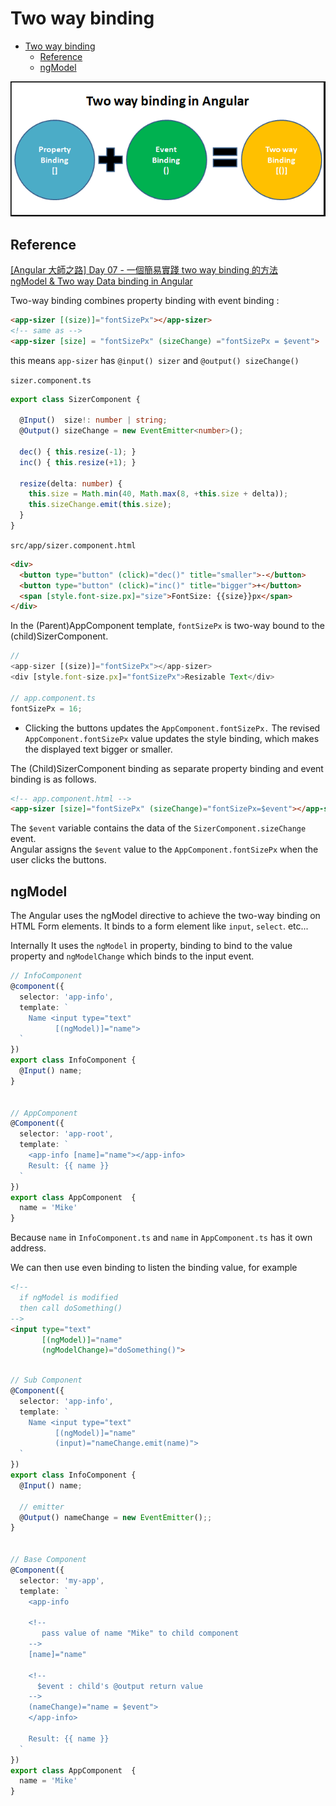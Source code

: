 # Two way binding




- [Two way binding](#two-way-binding)
  - [Reference](#reference)
  - [ngModel](#ngmodel)


![圖 1](../images/a57fb78afebc6cb3b9b610f403fa5ec7e1c2e975023cb0c8408dde227522d83c.png)  


## Reference 
[[Angular 大師之路] Day 07 - 一個簡易實踐 two way binding 的方法](https://ithelp.ithome.com.tw/articles/10204241)   
[ngModel & Two way Data binding in Angular](https://www.tektutorialshub.com/angular/ngmodel-two-way-data-binding-in-angular/)   

Two-way binding combines property binding with event binding :
```html
<app-sizer [(size)]="fontSizePx"></app-sizer>
<!-- same as -->
<app-sizer [size] = "fontSizePx" (sizeChange) ="fontSizePx = $event">
```
this means `app-sizer` has `@input() sizer` and `@output() sizeChange()`

`sizer.component.ts`
```typescript
export class SizerComponent {

  @Input()  size!: number | string;
  @Output() sizeChange = new EventEmitter<number>();

  dec() { this.resize(-1); }
  inc() { this.resize(+1); }

  resize(delta: number) {
    this.size = Math.min(40, Math.max(8, +this.size + delta));
    this.sizeChange.emit(this.size);
  }
}
```

`src/app/sizer.component.html`
```html
<div>
  <button type="button" (click)="dec()" title="smaller">-</button>
  <button type="button" (click)="inc()" title="bigger">+</button>
  <span [style.font-size.px]="size">FontSize: {{size}}px</span>
</div>
```

In the (Parent)AppComponent template, `fontSizePx` is two-way bound to the (child)SizerComponent.
```typescript
// 
<app-sizer [(size)]="fontSizePx"></app-sizer>
<div [style.font-size.px]="fontSizePx">Resizable Text</div>

// app.component.ts
fontSizePx = 16;
```
- Clicking the buttons updates the `AppComponent.fontSizePx.` 
The revised `AppComponent.fontSizePx` value updates the style binding, which makes the displayed text bigger or smaller.


The (Child)SizerComponent binding as separate property binding and event binding is as follows.
```html
<!-- app.component.html -->
<app-sizer [size]="fontSizePx" (sizeChange)="fontSizePx=$event"></app-sizer>
```
The `$event` variable contains the data of the `SizerComponent.sizeChange` event.   
Angular assigns the `$event` value to the `AppComponent.fontSizePx` when the user clicks the buttons.

## ngModel

The Angular uses the ngModel directive to achieve the two-way binding on HTML Form elements. It binds to a form element like `input`, `select`. etc...

Internally It uses the `ngModel` in property, binding to bind to the value property and `ngModelChange` which binds to the input event.

```typescript
// InfoComponent
@component({
  selector: 'app-info',
  template: `
    Name <input type="text" 
          [(ngModel)]="name">
  `
})
export class InfoComponent {
  @Input() name;
}


// AppComponent
@Component({
  selector: 'app-root',
  template: `
    <app-info [name]="name"></app-info>
    Result: {{ name }}
  `
})
export class AppComponent  {
  name = 'Mike'
}
```

Because `name` in `InfoComponent.ts` and `name` in `AppComponent.ts` has it own address.  

We can then use even binding to listen the binding value, for example
```html
<!-- 
  if ngModel is modified 
  then call doSomething()
-->
<input type="text" 
       [(ngModel)]="name" 
       (ngModelChange)="doSomething()">
```


```typescript

// Sub Component
@Component({
  selector: 'app-info',
  template: `
    Name <input type="text" 
          [(ngModel)]="name" 
          (input)="nameChange.emit(name)">
  `
})
export class InfoComponent {
  @Input() name;  
  
  // emitter
  @Output() nameChange = new EventEmitter();;
}


// Base Component
@Component({
  selector: 'my-app',
  template: `
    <app-info 
    
    <!--
       pass value of name "Mike" to child component 
    -->
    [name]="name"

    <!-- 
      $event : child's @output return value
    -->
    (nameChange)="name = $event"> 
    </app-info>
    
    Result: {{ name }}
  `
})
export class AppComponent  {
  name = 'Mike'
}
```